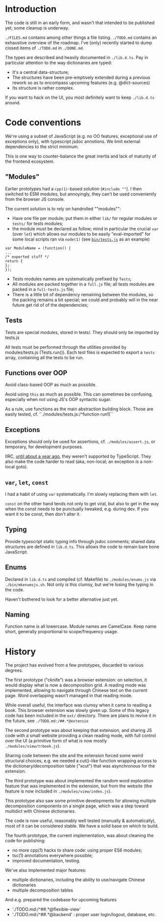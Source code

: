 # Introduction
The code is still in an early form, and wasn't that intended to be
published yet; some cleanup is underway.

``./FILES.md`` contains among other things a file listing. ``./TODO.md``
contains an exhaustive overview of the roadmap. I've (only) recently
started to dump closed items of ``./TODO.md`` in ``./DONE.md``.

The types are described and heavily documented in ``./lib.d.ts``.
Pay in particular attention to the way dictionaries are typed:

  - It's a central data-structure;
  - The structures have been pre-emptively extended during a
  previous rework so as to encompass upcoming features (e.g. @dict-sources)
  - Its structure is rather complex.

If you want to hack on the UI, you most definitely want to keep
``./lib.d.ts`` around.

# Code conventions
We're using a subset of JavaScript (e.g. no OO features, exceptional
use of exceptions only), with typescript jsdoc annotions. We limit
external dependencies to the strict minimum.

This is one way to counter-balance the great inertia and lack of
maturity of the frontend ecosystem.

## "Modules"
Earlier prototypes had a ``cpp(1)``-based solution (``#include ""``).
I then switched to ESM modules, but annoyingly, they can't be used
conveniently from the browser JS console.

The current solution is to rely on handrolled ""modules"":

  - Have one file per module; put them in either ``lib/`` for
  regular modules or ``tests/`` for tests modules;
  - the module *must* be declared as follow; mind in particular
  the crucial ``var`` (over ``let``) which allows our modules
  to be easily "eval-imported" for some local scripts ran via
  ``node(1)`` (see [``bin/tests.js``][gh-mb-zm-bin-tests.js] as an example)

  ```
  var ModuleName = (function() {
  ...
  /* exported stuff */
  return {
  };
  });
  ```
  - Tests modules names are systematically prefixed by ``Tests``;
  - All modules are packed together in a ``full.js`` file; all
  tests modules are packed in a ``full-tests.js`` file;
  - There is a little bit of dependency remaining between the
  modules, so the packing remains a bit special; we could and
  probably will in the near future get rid of of the dependencies;

## Tests
Tests are special modules, stored in tests/. They should
only be imported by tests.js

All tests must be performed through the utilities provided
by modules/tests.js (Tests.run()). Each test files is expected
to export a ``tests`` array, containing all the tests to be
run.

## Functions over OOP
Avoid class-based OOP as much as possible.

Avoid using `this` as much as possible. This can sometimes
be confusing, especially when *not* using JS's OOP syntactic
sugar.

As a rule, use functions as the main abstraction building
block. Those are easily tested, cf. '`./modules/tests.js:/^function run1\(``

## Exceptions
Exceptions should only be used for assertions, cf. ``./modules/assert.js``,
or temporary, for development purposes.

IIRC, [until about a year ago][gh-ts-exceptions], they weren't
supported by TypeScript. They also make the code harder to read
(aka, non-local; an exception *is* a non-local goto).

## ``var``, ``let``, ``const``
I had a habit of using ``var`` systematically. I'm
slowly replacing them with ``let``.

``const`` on the other hand tends not only to get viral, but also to
get in the way when the const needs to be punctually tweaked, e.g.
during dev. If you want it to be const, then don't alter it.

## Typing
Provide typescript static typing info through jsdoc comments;
shared data structures are defined in ``lib.d.ts``. This allows
the code to remain bare bone JavaScript.

## Enums
Declared in ``lib.d.ts`` and compiled (cf. Makefile) to ``./modules/enums.js``
via ``./bin/mkenumsjs.sh``. Not only is this clumsy, but we're
losing the typing in the code.

Haven't bothered to look for a better alternative just yet.

## Naming
Function name is all lowercase. Module names are CamelCase.
Keep name short, generally proportional to scope/frequency usage.

# History
The project has evolved from a few prototypes, discarded to various
degrees.

The first prototype ("cknife") was a browser extension: on selection,
it would display what is now a decomposition grid. A reading mode was
implemented, allowing to navigate through Chinese text on the current
page. Word overlapping wasn't managed in that reading mode.

While overall useful, the interface was clumsy when it came to reading
a book. This browser extension was slowly given up. Some of this
legacy code has been included in the ``ext/`` directory. There are plans
to revive it in the future, see ``./TODO.md:/##.*@extensio``

The second prototype was about keeping that extension, and sharing
JS code with a small website providing a clean reading mode, with full
control over the UI (a primitive form of what is now mostly
``./modules/view/trbook.js``).

Sharing code between the site and the extension forced some weird structural
choices, e.g. we needed a cut()-like function wrapping access to the
dictionary/decomposition table ("xcut") that was asynchronous for the
extension.

The third prototype was about implemented the random word exploration
feature that was implemented in the extension, but from the website
(the feature is now included in ``./modules/view/index.js``).

This prototype also saw some primitive developments for allowing
multiple decomposition components on a single page, which was a step
toward multidict with Chinese dictionaries.

The code is now useful, reasonably well tested (manually &
automatically), most of it can be considered stable. We have
a solid base on which to build.

The fourth prototype, the current implementation, was about cleaning
the code for publishing:

  - no more cpp(1) hacks to share code: using proper ES6 modules;
  - tsc(1) annotations everywhere possible;
  - improved documentation, testing.

We've also implemented major features:

  - multiple dictionaries, including the ability to use/navigate
  Chinese dictionaries
  - multiple decomposition tables

And e.g. prepared the codebase for upcoming features

  - './TODO.md:/^##.*@flexible-view'
  - './TODO.md:/^##.*@backend' : proper user login/logout, database, etc.

[gh-ts-exceptions]: https://github.com/microsoft/TypeScript/issues/13219
[gh-mb-zm-bin-tests.js]: https://github.com/mbivert/zm/blob/master/bin/tests.js
